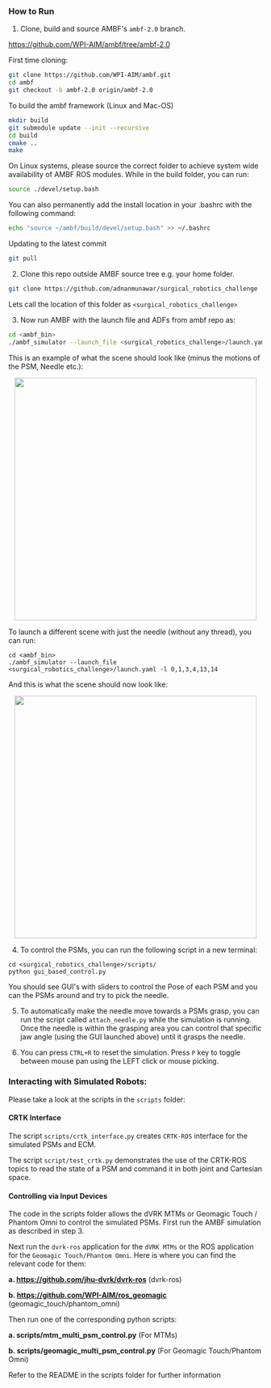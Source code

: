 ### How to Run

1. Clone, build and source AMBF's `ambf-2.0` branch.

https://github.com/WPI-AIM/ambf/tree/ambf-2.0

First time cloning:
```bash
git clone https://github.com/WPI-AIM/ambf.git
cd ambf
git checkout -b ambf-2.0 origin/ambf-2.0
```
To build the ambf framework (Linux and Mac-OS)
```bash
mkdir build
git submodule update --init --recursive
cd build
cmake ..
make
```

On Linux systems, please source the correct folder to achieve system wide availability of AMBF ROS modules. While in the build folder, you can run:
```bash
source ./devel/setup.bash
```
You can also permanently add the install location in your .bashrc with the following command:
```bash
echo "source ~/ambf/build/devel/setup.bash" >> ~/.bashrc
```
Updating to the latest commit
```bash
git pull
```

2. Clone this repo outside AMBF source tree e.g. your home folder.

```bash
git clone https://github.com/adnanmunawar/surgical_robotics_challenge
```

Lets call the location of this folder as
`<surgical_robotics_challenge>`

3. Now run AMBF with the launch file and ADFs from ambf repo as:



```bash
cd <ambf_bin>
./ambf_simulator --launch_file <surgical_robotics_challenge>/launch.yaml -l 0,1,3,4,14,15
```
This is an example of what the scene should look like (minus the motions of the PSM, Needle etc.):


<p align="center">
<img src=Media/figure_eight.gif width="480"/>
</p>

To launch a different scene with just the needle (without any thread), you can run:

```
cd <ambf_bin>
./ambf_simulator --launch_file <surgical_robotics_challenge>/launch.yaml -l 0,1,3,4,13,14
```

And this is what the scene should now look like:

<p align="center">
<img src=Media/sample_scene.gif width="480"/>
</p>




4. To control the PSMs, you can run the following script in a new terminal:
```
cd <surgical_robotics_challenge>/scripts/
python gui_based_control.py
```
You should see GUI's with sliders to control the Pose of each PSM and you can the PSMs around and try to pick the needle.

5. To automatically make the needle move towards a PSMs grasp, you can run the script called `attach_needle.py` while
the simulation is running. Once the needle is within the grasping area you can control that specific jaw angle (using the GUI launched above) until it grasps the needle.

6. You can press `CTRL+R` to reset the simulation. Press `P` key to toggle between mouse pan using the LEFT click or mouse picking.

### Interacting with Simulated Robots:
Please take a look at the scripts in the `scripts` folder:

#### CRTK Interface
The script `scripts/crtk_interface.py` creates `CRTK-ROS` interface for the simulated PSMs and ECM.

The script `script/test_crtk.py` demonstrates the use of the CRTK-ROS topics to read the state of a PSM and command it in both joint and Cartesian space.


#### Controlling via Input Devices
The code in the scripts folder allows the dVRK MTMs or Geomagic Touch / Phantom Omni to control the simulated PSMs.
First run the AMBF simulation as described in step 3.

Next run the `dvrk-ros` application for the `dVRK MTMs` or the ROS application for the `Geomagic Touch/Phantom Omni`. Here is where you can find the relevant code for them:

**a. https://github.com/jhu-dvrk/dvrk-ros** (dvrk-ros)

**b. https://github.com/WPI-AIM/ros_geomagic** (geomagic_touch/phantom_omni)

Then run one of the corresponding python scripts:

**a. scripts/mtm_multi_psm_control.py** (For MTMs)

**b. scripts/geomagic_multi_psm_control.py** (For Geomagic Touch/Phantom Omni)

Refer to the README in the scripts folder for further information
